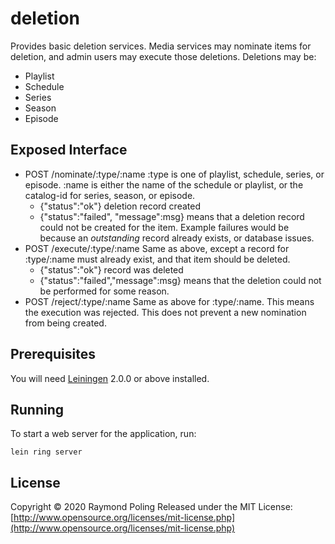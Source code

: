 # deletion

Provides basic deletion services. Media services may nominate items for
deletion, and admin users may execute those deletions. Deletions may be:
- Playlist
- Schedule
- Series
- Season
- Episode

## Exposed Interface

- POST /nominate/:type/:name
  :type is one of playlist, schedule, series, or episode. :name is either the
  name of the schedule or playlist, or the catalog-id for series, season, or
  episode.
  * {"status":"ok"} deletion record created
  * {"status":"failed", "message":msg} means that a deletion record could not be
  created for the item. Example failures would be because an *outstanding*
  record already exists, or database issues.
- POST /execute/:type/:name
  Same as above, except a record for :type/:name must already exist, and that
  item should be deleted.
  * {"status":"ok"} record was deleted
  * {"status":"failed","message":msg} means that the deletion could not be
    performed for some reason.
- POST /reject/:type/:name
  Same as above for :type/:name. This means the execution was rejected. This
  does not prevent a new nomination from being created.


## Prerequisites

You will need [Leiningen][] 2.0.0 or above installed.

[leiningen]: https://github.com/technomancy/leiningen

## Running

To start a web server for the application, run:

    lein ring server

## License

Copyright © 2020 Raymond Poling
Released under the MIT License: [http://www.opensource.org/licenses/mit-license.php](http://www.opensource.org/licenses/mit-license.php)

